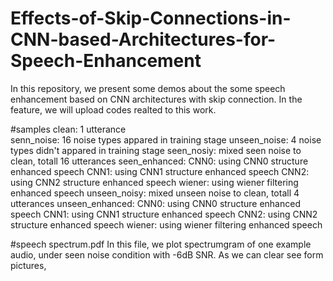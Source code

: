 # Effects-of-Skip-Connections-in-CNN-based-Architectures-for-Speech-Enhancement
In this repository, we present some demos about the some speech enhancement based on CNN architectures with skip connection. In the feature, we will upload codes realted to this work.


#samples
        clean: 1 utterance       
        senn_noise: 16 noise types appared in training stage
        unseen_noise: 4 noise types didn't appared in training stage
        seen_nosiy:  mixed seen noise to clean, totall 16 utterances
        seen_enhanced:
                      CNN0: using CNN0 structure enhanced speech
                      CNN1: using CNN1 structure enhanced speech
                      CNN2: using CNN2 structure enhanced speech
                      wiener: using wiener filtering enhanced speech
        unseen_noisy: mixed unseen noise to clean, totall 4 utterances
        unseen_enhanced:
                        CNN0: using CNN0 structure enhanced speech
                        CNN1: using CNN1 structure enhanced speech
                        CNN2: using CNN2 structure enhanced speech
                        wiener: using wiener filtering enhanced speech
        
#speech spectrum.pdf
  In this file, we plot spectrumgram of one example audio, under seen noise condition with -6dB SNR. As we can clear see form pictures, 
